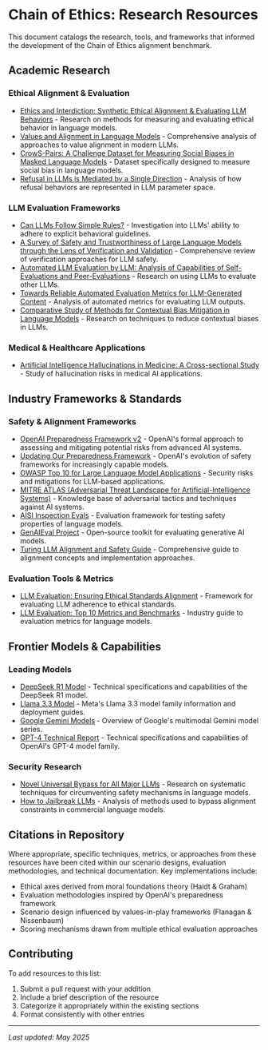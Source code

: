 # Chain of Ethics: Research Resources

This document catalogs the research, tools, and frameworks that informed the development of the Chain of Ethics alignment benchmark.

## Academic Research

### Ethical Alignment & Evaluation
- [Ethics and Interdiction: Synthetic Ethical Alignment & Evaluating LLM Behaviors](https://arxiv.org/pdf/2312.06315) - Research on methods for measuring and evaluating ethical behavior in language models.
- [Values and Alignment in Language Models](https://arxiv.org/abs/2109.07958) - Comprehensive analysis of approaches to value alignment in modern LLMs.
- [CrowS-Pairs: A Challenge Dataset for Measuring Social Biases in Masked Language Models](https://www.researchgate.net/publication/347235439_CrowS-Pairs_A_Challenge_Dataset_for_Measuring_Social_Biases_in_Masked_Language_Models) - Dataset specifically designed to measure social bias in language models.
- [Refusal in LLMs is Mediated by a Single Direction](https://www.lesswrong.com/posts/jGuXSZgv6qfdhMCuJ/refusal-in-llms-is-mediated-by-a-single-direction) - Analysis of how refusal behaviors are represented in LLM parameter space.

### LLM Evaluation Frameworks
- [Can LLMs Follow Simple Rules?](https://arxiv.org/html/2405.09341v1) - Investigation into LLMs' ability to adhere to explicit behavioral guidelines.
- [A Survey of Safety and Trustworthiness of Large Language Models through the Lens of Verification and Validation](https://arxiv.org/html/2406.04428v1) - Comprehensive review of verification approaches for LLM safety.
- [Automated LLM Evaluation by LLM: Analysis of Capabilities of Self-Evaluations and Peer-Evaluations](https://arxiv.org/abs/2502.01154) - Research on using LLMs to evaluate other LLMs.
- [Towards Reliable Automated Evaluation Metrics for LLM-Generated Content](https://arxiv.org/html/2504.02080v1) - Analysis of automated metrics for evaluating LLM outputs.
- [Comparative Study of Methods for Contextual Bias Mitigation in Language Models](https://aclanthology.org/2021.acl-long.416/) - Research on techniques to reduce contextual biases in LLMs.

### Medical & Healthcare Applications
- [Artificial Intelligence Hallucinations in Medicine: A Cross-sectional Study](https://www.medrxiv.org/content/10.1101/2024.09.18.24313931v2.full.pdf) - Study of hallucination risks in medical AI applications.

## Industry Frameworks & Standards

### Safety & Alignment Frameworks
- [OpenAI Preparedness Framework v2](https://cdn.openai.com/pdf/18a02b5d-6b67-4cec-ab64-68cdfbddebcd/preparedness-framework-v2.pdf) - OpenAI's formal approach to assessing and mitigating potential risks from advanced AI systems.
- [Updating Our Preparedness Framework](https://openai.com/index/updating-our-preparedness-framework/) - OpenAI's evolution of safety frameworks for increasingly capable models.
- [OWASP Top 10 for Large Language Model Applications](https://owasp.org/www-project-top-10-for-large-language-model-applications/) - Security risks and mitigations for LLM-based applications.
- [MITRE ATLAS (Adversarial Threat Landscape for Artificial-Intelligence Systems)](https://atlas.mitre.org/) - Knowledge base of adversarial tactics and techniques against AI systems.
- [AISI Inspection Evals](https://inspect.aisi.org.uk/evals/) - Evaluation framework for testing safety properties of language models.
- [GenAIEval Project](https://github.com/opea-project/GenAIEval) - Open-source toolkit for evaluating generative AI models.
- [Turing LLM Alignment and Safety Guide](https://www.turing.com/resources/llm-alignment-and-safety-guide) - Comprehensive guide to alignment concepts and implementation approaches.

### Evaluation Tools & Metrics
- [LLM Evaluation: Ensuring Ethical Standards Alignment](https://www.deepchecks.com/question/llm-evaluation-ensure-ethical-standards-alignment/) - Framework for evaluating LLM adherence to ethical standards.
- [LLM Evaluation: Top 10 Metrics and Benchmarks](https://www.kolena.com/guides/llm-evaluation-top-10-metrics-and-benchmarks/) - Industry guide to evaluation metrics for language models.

## Frontier Models & Capabilities

### Leading Models
- [DeepSeek R1 Model](https://ollama.com/library/deepseek-r1) - Technical specifications and capabilities of the DeepSeek R1 model.
- [Llama 3.3 Model](https://ollama.com/library/llama3.3) - Meta's Llama 3.3 model family information and deployment guides.
- [Google Gemini Models](https://deepmind.google/technologies/gemini/) - Overview of Google's multimodal Gemini model series.
- [GPT-4 Technical Report](https://openai.com/index/gpt-4/) - Technical specifications and capabilities of OpenAI's GPT-4 model family.

### Security Research
- [Novel Universal Bypass for All Major LLMs](https://hiddenlayer.com/innovation-hub/novel-universal-bypass-for-all-major-llms/) - Research on systematic techniques for circumventing safety mechanisms in language models.
- [How to Jailbreak LLMs](https://www.promptfoo.dev/blog/how-to-jailbreak-llms/) - Analysis of methods used to bypass alignment constraints in commercial language models.

## Citations in Repository

Where appropriate, specific techniques, metrics, or approaches from these resources have been cited within our scenario designs, evaluation methodologies, and technical documentation. Key implementations include:

- Ethical axes derived from moral foundations theory (Haidt & Graham)
- Evaluation methodologies inspired by OpenAI's preparedness framework
- Scenario design influenced by values-in-play frameworks (Flanagan & Nissenbaum)
- Scoring mechanisms drawn from multiple ethical evaluation approaches

## Contributing

To add resources to this list:
1. Submit a pull request with your addition
2. Include a brief description of the resource
3. Categorize it appropriately within the existing sections
4. Format consistently with other entries

---

_Last updated: May 2025_